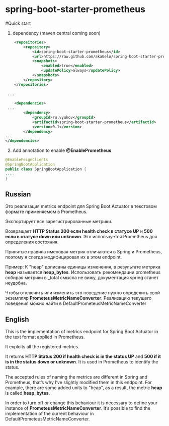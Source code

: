 # spring-boot-starter-prometheus


#Quick start

1. dependency (maven central  coming soon)
```xml
	<repositories>
		<repository>
			<id>spring-boot-starter-prometheus</id>
			<url>https://raw.github.com/akaGelo/spring-boot-starter-prometheus/mvn-repo/</url>
			<snapshots>
				<enabled>true</enabled>
				<updatePolicy>always</updatePolicy>
			</snapshots>
		</repository>
	</repositories>
	
 ...
	
	<dependencies>
 ...
		<dependency>
			<groupId>ru.vyukov</groupId>
			<artifactId>spring-boot-starter-prometheus</artifactId>
			<version>0.1</version>
		</dependency>
...
</dependencies>
```

2. Add annotation to enable **@EnablePrometheus**



```java
@EnableFeignClients
@SpringBootApplication
public class SpringBootApplication {
....
}

```


## Russian
Это реализация metrics endpoint для Spring Boot Actuator в текстовом формате применяемом в Prometheus. 

Экспортирует все зарегистрированные метрики.

Возвращает **HTTP Status 200 если health check в статусе UP** и **500 если в статусе down или unknown**. Это используется Prometheus для определения состояния.


Принятые правила именовая метрик отличаются в Spring и Prometheus, поэтому я слегда модифицировал их в этом endpoint.

Пример:
К "heap" дописаны единицы изменения, в результате метрика **heap** называется  **heap_bytes**.
Использовать рекомендации prometheus собирая метрики в _total смысла не вижу, документация spring станет неудобна.   

Чтобы отключить или изменить это поведение нужно определить свой экземпляр **PrometeusMetricNameConverter**. Реализацию текущего поведения можно найти в DefaultPrometeusMetricNameConverter




## English
This is the implementation of metrics endpoint for Spring Boot Actuator in the text format applied in Prometheus.

It exploits all the registered metrics.

It returns **HTTP Status 200 if health check is in the status UP** and **500 if it is in the status down or unknown**. It is used in Prometheus to identify the status.

The accepted rules of naming the metrics are different in Spring and Prometheus, that’s why I’ve slightly modified them in this endpoint. For example, there are some added units to "heap", as a result, the metric **heap** is called **heap_bytes**.

In order to turn off or change this behaviour it is necessary to define your instance of **PrometeusMetricNameConverter**. It’s possible to find the implementation of the current behaviour in DefaultPrometeusMetricNameConverter.



